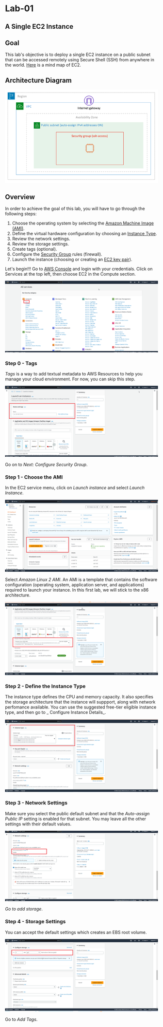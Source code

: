 # Lab-01

## A Single EC2 Instance


## Goal
This lab's objective is to deploy a single EC2 instance on a public subnet that can be accessed remotely using Secure Shell (SSH) from anywhere in the world. [Here](../images/EC2.png) is a mind map of EC2.

## Architecture Diagram
![lab-01-arch-01](images/lab-01-arch-01.png)

## Overview

In order to achieve the goal of this lab, you will have to go through the following steps:

1. Choose the operating system by selecting the [Amazon Machine Image (AMI)](https://docs.aws.amazon.com/AWSEC2/latest/UserGuide/AMIs.html).
2. Define the virtual hardware configuration by choosing an [Instance Type](https://docs.aws.amazon.com/AWSEC2/latest/UserGuide/instance-types.html).
3. Review the network settings.
4. Review the storage settings.
5. Create tags (optional).
6. Configure the [Security Group](https://docs.aws.amazon.com/vpc/latest/userguide/VPC_SecurityGroups.html) rules (firewall).
7. Launch the instance (choosing or creating an [EC2 key pair](https://docs.aws.amazon.com/AWSEC2/latest/UserGuide/ec2-key-pairs.html)).

Let's begin!!! Go to [AWS Console](https://console.aws.amazon.com/) and login with your credentials. Click on Services at the top left, then choose EC2 in the Compute section.

![lab-01-scrn-01](images/lab-01-scrn-01.png)

### Step 0 - Tags
_Tags_ is a way to add textual metadata to AWS Resources to help you manage your cloud environment. For now, you can skip this step.

![lab-01-scrn-00](images/lab-01-scrn-00.png)

Go on to _Next: Configure Security Group_.


### Step 1 - Choose the AMI
In the EC2 service menu, click on *Launch instance* and select *Launch Instance*.  

![lab-01-scrn-02](images/lab-01-scrn-02.png)

Select *Amazon Linux 2 AMI*. An AMI is a template that contains the software configuration (operating system, application server, and applications) required to launch your instance. In this first lab, we will stick to the x86 architecture.

![lab-01-scrn-03](images/lab-01-scrn-03.png)

### Step 2 - Define the Instance Type
The instance type defines the CPU and memory capacity. It also specifies the storage architecture that the instance will suppport, along with network perfomance available. You can use the suggested free-tier eligible instance type, and then go  to _ Configure Instance Details_.

![lab-01-scrn-04](images/lab-01-scrn-04.png)


### Step 3 - Network Settings
Make sure you select the public default subnet and that the *Auto-assign Public IP* setting is enabled for that subnet. You may leave all the other settings with their default values.

![lab-01-scrn-05](images/lab-01-scrn-05.png)

_Go to add storage_.

### Step 4 - Storage Settings
You can accept the default settings which creates an EBS root volume.

![lab-01-scrn-06](images/lab-01-scrn-06.png)

Go to _Add Tags_.

